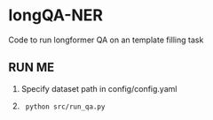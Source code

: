 # longQA-NER

Code to run longformer QA on an template filling task

## RUN ME
1. Specify dataset path in config/config.yaml

2. ` python src/run_qa.py`
